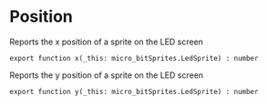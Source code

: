 # Position

Reports the x position of a sprite on the LED screen

```
export function x(_this: micro_bitSprites.LedSprite) : number
```

Reports the y position of a sprite on the LED screen

```
export function y(_this: micro_bitSprites.LedSprite) : number
```
